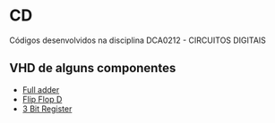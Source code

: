 # CD

Códigos desenvolvidos na disciplina DCA0212 - CIRCUITOS DIGITAIS

## VHD de alguns componentes

* [Full adder](./up_down_counter/full_add.vhd)
* [Flip Flop D](./up_down_counter/flipflopD.vhd)
* [3 Bit Register](./up_down_counter/register.vhd)